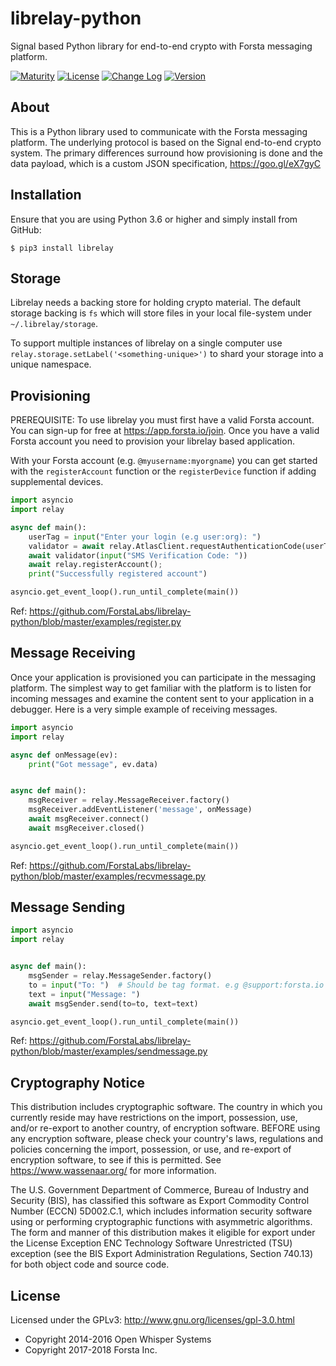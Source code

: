 librelay-python
========
Signal based Python library for end-to-end crypto with Forsta messaging platform.

[![Maturity](https://img.shields.io/pypi/status/librelay.svg)](https://pypi.python.org/pypi/librelay)
[![License](https://img.shields.io/pypi/l/librelay.svg)](https://pypi.python.org/pypi/librelay)
[![Change Log](https://img.shields.io/badge/change-log-blue.svg)](https://github.com/ForstaLabs/librelay-python/blob/master/CHANGELOG.md)
[![Version](https://img.shields.io/pypi/v/librelay.svg)](https://pypi.python.org/pypi/librelay)


About
--------
This is a Python library used to communicate with the Forsta messaging
platform.  The underlying protocol is based on the Signal end-to-end
crypto system.  The primary differences surround how provisioning is done
and the data payload, which is a custom JSON specification,
<https://goo.gl/eX7gyC>


Installation
--------
Ensure that you are using Python 3.6 or higher and simply install from GitHub:

    $ pip3 install librelay


Storage
--------
Librelay needs a backing store for holding crypto material.  The default
storage backing is `fs` which will store files in your local file-system
under `~/.librelay/storage`.

To support multiple instances of librelay on a single computer use
`relay.storage.setLabel('<something-unique>')` to shard your storage into
a unique namespace.


Provisioning
-------
PREREQUISITE: To use librelay you must first have a valid Forsta account.  You
can sign-up for free at <https://app.forsta.io/join>.  Once you have a valid
Forsta account you need to provision your librelay based application. 

With your Forsta account (e.g. `@myusername:myorgname`) you can get started
with the `registerAccount` function or the `registerDevice` function if adding
supplemental devices.

```python
import asyncio
import relay

async def main():
    userTag = input("Enter your login (e.g user:org): ")
    validator = await relay.AtlasClient.requestAuthenticationCode(userTag)
    await validator(input("SMS Verification Code: "))
    await relay.registerAccount();
    print("Successfully registered account")

asyncio.get_event_loop().run_until_complete(main())
```
Ref: <https://github.com/ForstaLabs/librelay-python/blob/master/examples/register.py>


Message Receiving
-------
Once your application is provisioned you can participate in the messaging
platform.   The simplest way to get familiar with the platform is to listen
for incoming messages and examine the content sent to your application in a
debugger.   Here is a very simple example of receiving messages.

```python
import asyncio
import relay

async def onMessage(ev):
    print("Got message", ev.data)


async def main():
    msgReceiver = relay.MessageReceiver.factory()
    msgReceiver.addEventListener('message', onMessage)
    await msgReceiver.connect()
    await msgReceiver.closed()

asyncio.get_event_loop().run_until_complete(main())
```
Ref: <https://github.com/ForstaLabs/librelay-python/blob/master/examples/recvmessage.py>


Message Sending
-------
```python
import asyncio
import relay


async def main():
    msgSender = relay.MessageSender.factory()
    to = input("To: ")  # Should be tag format. e.g @support:forsta.io
    text = input("Message: ")
    await msgSender.send(to=to, text=text)

asyncio.get_event_loop().run_until_complete(main())
```
Ref: <https://github.com/ForstaLabs/librelay-python/blob/master/examples/sendmessage.py>


Cryptography Notice
--------
This distribution includes cryptographic software. The country in which you
currently reside may have restrictions on the import, possession, use, and/or
re-export to another country, of encryption software.  BEFORE using any
encryption software, please check your country's laws, regulations and
policies concerning the import, possession, or use, and re-export of
encryption software, to see if this is permitted.  See
<https://www.wassenaar.org/> for more information.

The U.S. Government Department of Commerce, Bureau of Industry and Security
(BIS), has classified this software as Export Commodity Control Number (ECCN)
5D002.C.1, which includes information security software using or performing
cryptographic functions with asymmetric algorithms.  The form and manner of
this distribution makes it eligible for export under the License Exception ENC
Technology Software Unrestricted (TSU) exception (see the BIS Export
Administration Regulations, Section 740.13) for both object code and source code.


License
--------
Licensed under the GPLv3: http://www.gnu.org/licenses/gpl-3.0.html

* Copyright 2014-2016 Open Whisper Systems
* Copyright 2017-2018 Forsta Inc.
